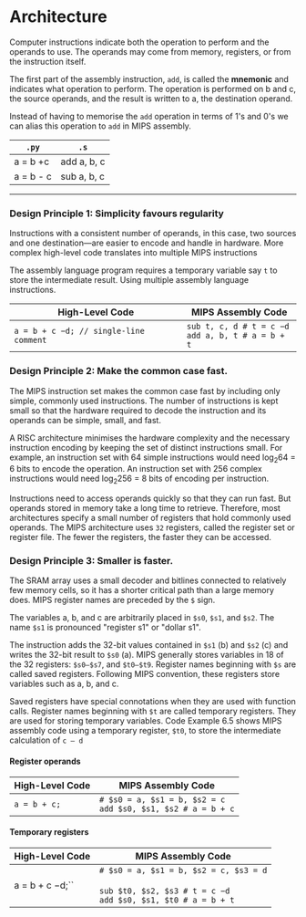 # Architecture

Computer instructions indicate both the operation to perform and the operands to use. The operands may come from memory, registers, or from the instruction
itself.

The first part of the assembly instruction, `add`, is called the **mnemonic** and indicates what operation to perform. The operation is performed on b and c, the source operands, and the result is written to a, the destination operand.

Instead of having to memorise the `add` operation in terms of 1's and 0's we can alias this operation to `add` in MIPS assembly.

| `.py`     | `.s`        |
| --------- | ----------- |
| a = b +c  | add a, b, c |
| a = b - c | sub a, b, c |

---
### Design Principle 1: Simplicity favours regularity

Instructions with a consistent number of operands, in this case, two sources and one destination—are easier to encode and handle in hardware. More complex high-level code translates into multiple MIPS instructions

The assembly language program requires a temporary variable say `t` to store the intermediate result. Using multiple assembly language instructions.

| High-Level Code                        | MIPS Assembly Code                                    |
| -------------------------------------- | ----------------------------------------------------- |
| `a = b + c −d; // single-line comment` | `sub t, c, d # t = c −d`<br>`add a, b, t # a = b + t` |
### Design Principle 2: Make the common case fast.

The MIPS instruction set makes the common case fast by including only simple, commonly used instructions. The number of instructions is kept small so that the hardware required to decode the instruction and its operands can be simple, small, and fast.

A RISC architecture minimises the hardware complexity and the necessary instruction encoding by keeping the set of distinct instructions small. For example, an instruction set with 64 simple instructions would need log<sub>2</sub>64 = 6 bits to encode the operation. An instruction set with 256 complex instructions would need log<sub>2</sub>256 = 8 bits of encoding per instruction.

Instructions need to access operands quickly so that they can run fast. But operands stored in memory take a long time to retrieve. Therefore, most architectures specify a small number of registers that hold commonly used operands. The MIPS architecture uses `32` registers, called the register set or register file. The fewer the registers, the faster they can be accessed.

### Design Principle 3: Smaller is faster.

The SRAM array uses a small decoder and bitlines connected to relatively few memory cells, so it has a shorter critical path than a large memory does. MIPS register names are preceded by the `$` sign. 

The variables a, b, and c are arbitrarily placed in `$s0`, `$s1`, and `$s2`. The name `$s1` is pronounced "register s1" or "dollar s1". 

The instruction adds the 32-bit values contained in `$s1` (b) and `$s2` (c) and writes the 32-bit result to `$s0` (a). MIPS generally stores variables in 18 of the 32 registers: `$s0–$s7`, and `$t0–$t9`. Register names beginning with `$s` are called saved registers. Following MIPS convention, these registers store variables such as a, b, and c. 

Saved registers have special connotations when they are used with function calls. Register names beginning with `$t` are called temporary registers. They are used for storing temporary variables. Code Example 6.5 shows MIPS assembly code using a temporary register, `$t0`, to store the intermediate calculation of `c – d`

#### Register operands

| High-Level Code | MIPS Assembly Code                                               |
| --------------- | ---------------------------------------------------------------- |
| `a = b + c;`    | `# $s0 = a, $s1 = b, $s2 = c`<br>`add $s0, $s1, $s2 # a = b + c` |
#### Temporary registers

| High-Level Code | MIPS Assembly Code                                                                                              |
| --------------- | --------------------------------------------------------------------------------------------------------------- |
| a = b + c −d;`` | `# $s0 = a, $s1 = b, $s2 = c, $s3 = d`<br><br>`sub $t0, $s2, $s3 # t = c −d`<br>`add $s0, $s1, $t0 # a = b + t` |






